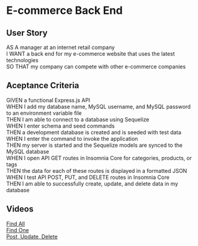 # E-commerce Back End 

## User Story
AS A manager at an internet retail company \
I WANT a back end for my e-commerce website that uses the latest technologies \
SO THAT my company can compete with other e-commerce companies

 ## Aceptance Criteria 
GIVEN a functional Express.js API \
WHEN I add my database name, MySQL username, and MySQL password to an environment variable file \
THEN I am able to connect to a database using Sequelize \
WHEN I enter schema and seed commands \
THEN a development database is created and is seeded with test data \
WHEN I enter the command to invoke the application \
THEN my server is started and the Sequelize models are synced to the MySQL database \
WHEN I open API GET routes in Insomnia Core for categories, products, or tags \
THEN the data for each of these routes is displayed in a formatted JSON \
WHEN I test API POST, PUT, and DELETE routes in Insomnia Core \
THEN I am able to successfully create, update, and delete data in my database

## Videos
[Find All](https://user-images.githubusercontent.com/71852138/110484883-14ba7080-80b9-11eb-8103-c0f8a819798b.mp4) \
[Find One](https://user-images.githubusercontent.com/71852138/110485660-e25d4300-80b9-11eb-9dd0-9dd5c02277d2.mp4) \
[Post, Update, Delete](https://user-images.githubusercontent.com/71852138/110488504-88aa4800-80bc-11eb-9dd7-6cd48370a0eb.mp4)



